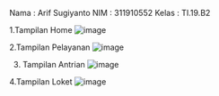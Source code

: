 Nama : Arif Sugiyanto
NIM : 311910552
Kelas : TI.19.B2


1.Tampilan Home
![image](https://user-images.githubusercontent.com/81582653/127521437-d1b614fd-fc5d-4326-8c44-9bd0122427c7.png)

2.Tampilan Pelayanan
![image](https://user-images.githubusercontent.com/81582653/127521464-7bc72955-4967-4ea6-bd6f-2508c8abc92d.png)

3. Tampilan Antrian
![image](https://user-images.githubusercontent.com/81582653/127521508-e46d25d2-f591-4f5b-a0d1-4800cc13d6c8.png)

4.Tampilan Loket 
![image](https://user-images.githubusercontent.com/81582653/127521806-dc1813d4-2a2e-49c5-ad02-20dc69f38e69.png)


